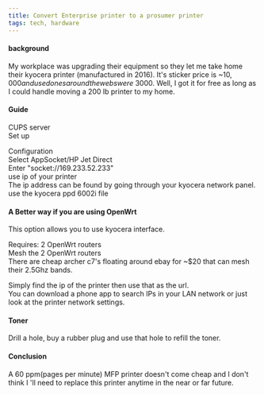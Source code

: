 ```yaml
---
title: Convert Enterprise printer to a prosumer printer
tags: tech, hardware
---
```


#### background

My workplace was upgrading their equipment so they let me take home their kyocera printer (manufactured in 2016). It's sticker price is ~$10,000 and used ones around the webs were ~$3000. 
Well, I got it for free as long as I could handle moving a 200 lb printer to my home. 

#### Guide


CUPS server  
Set up  

Configuration  
Select AppSocket/HP Jet Direct    
Enter "socket://169.233.52.233"    
use ip of your printer   
The ip address can be found by going through your kyocera network panel.   
use the kyocera ppd 6002i file  

#### A Better way if you are using OpenWrt 
This option allows you to use kyocera interface.  

Requires: 2 OpenWrt routers   
Mesh the 2 OpenWrt routers  
There are cheap archer c7's floating around ebay for ~$20 that can mesh their 2.5Ghz bands.  

Simply find the ip of the printer then use that as the url.   
You can download a phone app to search IPs in your LAN network or just look at the printer network settings.  



#### Toner

Drill a hole, buy a rubber plug and use that hole to refill the toner.

#### Conclusion
A 60 ppm(pages per minute) MFP printer doesn't come cheap and I don't think I 'll need to replace this printer anytime in the near or far future. 